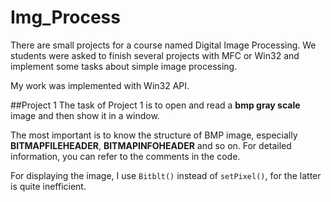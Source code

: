 # Img_Process
There are small projects for a course named Digital Image Processing. We students were asked to finish several projects with MFC or Win32 and implement some tasks about simple image processing.

My work was implemented with Win32 API.

##Project 1
The task of Project 1 is to open and read a **bmp gray scale** image and then show it in a window. 

The most important is to know the structure of BMP image, especially **BITMAPFILEHEADER**, **BITMAPINFOHEADER** and so on. For detailed information, you can refer to the comments in the code.

For displaying the image, I use `Bitblt()` instead of `setPixel()`, for the latter is quite inefficient.



